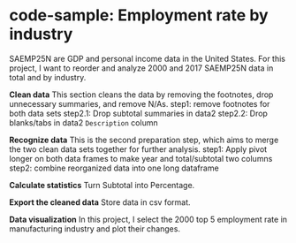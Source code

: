 # code-sample: Employment rate by industry 

SAEMP25N are GDP and personal income data in the United States. 
For this project, I want to reorder and analyze 2000 and 2017 SAEMP25N data in total and by industry. 

__Clean data__ 
This section cleans the data by removing the footnotes, drop unnecessary summaries, and remove N/As. 
step1: remove footnotes for both data sets
step2.1: Drop subtotal summaries in data2
step2.2: Drop blanks/tabs in data2 `Description` column

__Recognize data__
This is the second preparation step, which aims to merge the two clean data sets together for further analysis. 
step1: Apply pivot longer on both data frames to make year and total/subtotal two columns
step2: combine reorganized data into one long dataframe 

__Calculate statistics__
Turn Subtotal into Percentage. 

__Export the cleaned data__ 
Store data in csv format. 

__Data visualization__
In this project, I select the 2000 top 5 employment rate in manufacturing industry and plot their changes. 

